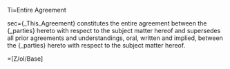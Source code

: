 Ti=Entire Agreement

sec={_This_Agreement} constitutes the entire agreement between the {_parties} hereto with respect to the subject matter hereof and supersedes all prior agreements and understandings, oral, written and implied, between the {_parties} hereto with respect to the subject matter hereof.

=[Z/ol/Base]
